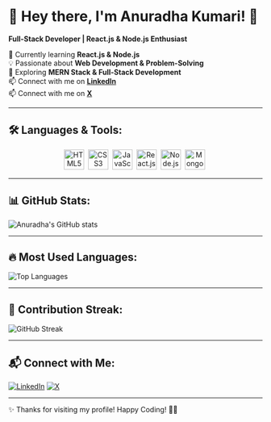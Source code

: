 # 👋 Hey there, I'm Anuradha Kumari! 🚀  

**Full-Stack Developer | React.js & Node.js Enthusiast**  

🌱 Currently learning **React.js & Node.js**  
💡 Passionate about **Web Development & Problem-Solving**  
📌 Exploring **MERN Stack & Full-Stack Development**  
📫 Connect with me on **[LinkedIn](https://www.linkedin.com/in/anuradhakumari2025/)**  
📫 Connect with me on **[X](https://x.com/AnuradhaKu49430)**  


---

## 🛠️ Languages & Tools:
<p align="center">
  <img src="https://cdn.jsdelivr.net/gh/devicons/devicon/icons/html5/html5-original.svg" title="HTML5" width="40" height="40"/>&nbsp;
  <img src="https://cdn.jsdelivr.net/gh/devicons/devicon/icons/css3/css3-original.svg" title="CSS3" width="40" height="40"/>&nbsp;
  <img src="https://cdn.jsdelivr.net/gh/devicons/devicon/icons/javascript/javascript-original.svg" title="JavaScript" width="40" height="40"/>&nbsp;
  <img src="https://cdn.jsdelivr.net/gh/devicons/devicon/icons/react/react-original.svg" title="React.js" width="40" height="40"/>&nbsp;
  <img src="https://cdn.jsdelivr.net/gh/devicons/devicon/icons/nodejs/nodejs-original.svg" title="Node.js" width="40" height="40"/>&nbsp;
  <img src="https://cdn.jsdelivr.net/gh/devicons/devicon/icons/mongodb/mongodb-original.svg" title="MongoDB" width="40" height="40"/>&nbsp;
</p>

---

## 📊 GitHub Stats:
![Anuradha's GitHub stats](https://github-readme-stats.vercel.app/api?username=anuradhakumari2025&show_icons=true&theme=radical)

---

## 🔥 Most Used Languages:
![Top Languages](https://github-readme-stats.vercel.app/api/top-langs/?username=anuradhakumari2025&layout=compact&theme=dark)

---

## 🚀 Contribution Streak:
![GitHub Streak](https://github-readme-streak-stats.herokuapp.com/?user=anuradhakumari2025&theme=radical)

---

## 📬 Connect with Me:
[![LinkedIn](https://img.shields.io/badge/LinkedIn-blue?style=for-the-badge&logo=linkedin)](https://www.linkedin.com/in/anuradhakumari2025/)
[![X](https://img.shields.io/badge/X-000000?style=for-the-badge&logo=twitter)](https://x.com/AnuradhaKu49430)


---

✨ Thanks for visiting my profile! Happy Coding! 🚀😃

